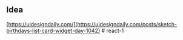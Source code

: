 ## Idea

[https://uidesigndaily.com/](https://uidesigndaily.com/posts/sketch-birthdays-list-card-widget-day-1042)
#   r e a c t - 1  
 